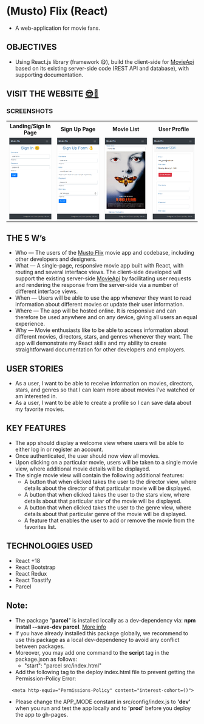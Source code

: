 # (Musto) Flix (React)

- A web-application for movie fans.

## OBJECTIVES

- Using React.js library (framework 😋), build the client-side for [MovieApi](https://github.com/mustafa-sarshar/movie-api) based on its existing server-side code (REST API and database), with supporting documentation.

## VISIT THE WEBSITE [😎🔗](https://mustafa-sarshar.github.io/musto-flix-react/)

### SCREENSHOTS

<table width="100%"  style="overflow:auto">
  <tr>
    <th width="25%" style="text-align:center;">Landing/Sign In Page</th>
    <th width="25%" style="text-align:center;">Sign Up Page</th>
    <th width="25%" style="text-align:center;">Movie List</th>
    <th width="25%" style="text-align:center;">User Profile</th>
  </tr>
  <tr>
    <td width="25%"><img src="https://github.com/mustafa-sarshar/musto-flix-react/blob/main/docs/assets/img/musto-flix-react-1.png?raw=true"/></td>
    <td width="25%"><img src="https://github.com/mustafa-sarshar/musto-flix-react/blob/main/docs/assets/img/musto-flix-react-2.png?raw=true"/></td>
    <td width="25%"><img src="https://github.com/mustafa-sarshar/musto-flix-react/blob/main/docs/assets/img/musto-flix-react-3.png?raw=true"/></td>
    <td width="25%"><img src="https://github.com/mustafa-sarshar/musto-flix-react/blob/main/docs/assets/img/musto-flix-react-4.png?raw=true"/></td>
  </tr>
</table>

## THE 5 W’s

- Who — The users of the [Musto Flix](https://mustafa-sarshar.github.io/musto-flix-react/) movie app and codebase, including other developers and designers.
- What — A single-page, responsive movie app built with React, with routing and several interface views. The client-side developed will support the existing server-side [MovieApi](https://github.com/mustafa-sarshar/movie-api) by facilitating user requests and rendering the response from the server-side via a number of different interface views.
- When — Users will be able to use the app whenever they want to read information about different movies or update their user information.
- Where — The app will be hosted online. It is responsive and can therefore be used anywhere and on any device, giving all users an equal experience.
- Why — Movie enthusiasts like to be able to access information about different movies, directors, stars, and genres whenever they want. The app will demonstrate my React skills and my ability to create straightforward documentation for other developers and employers.

## USER STORIES

- As a user, I want to be able to receive information on movies, directors, stars, and genres so that I can learn more about movies I’ve watched or am interested in.
- As a user, I want to be able to create a profile so I can save data about my favorite movies.

## KEY FEATURES

- The app should display a welcome view where users will be able to either log in or register an account.
- Once authenticated, the user should now view all movies.
- Upon clicking on a particular movie, users will be taken to a single movie view, where additional movie details will be displayed.
- The single movie view will contain the following additional features:
  - A button that when clicked takes the user to the ​director view​, where details about the director of that particular movie will be displayed.
  - A button that when clicked takes the user to the stars view​, where details about that particular star of the movie will be displayed.
  - A button that when clicked takes the user to the ​genre view​, where details about that particular genre of the movie will be displayed.
  - A feature that enables the user to add or remove the movie from the favorites list.

## TECHNOLOGIES USED

- React +18
- React Bootstrap
- React Redux
- React Toastify
- Parcel

## Note:

- The package "**parcel**" is installed locally as a dev-dependency via: **npm install --save-dev parcel**. [More info](https://parceljs.org/)
- If you have already installed this package globally, we recommend to use this package as a local dev-dependency to avoid any conflict between packages.
- Moreover, you may add one command to the **script** tag in the package.json as follows:
  - "start": "parcel src/index.html"
- Add the following tag to the deploy index.html file to prevent getting the Permission-Policy Error:

```
  <meta http-equiv="Permissions-Policy" content="interest-cohort=()">
```

- Please change the APP_MODE constant in src/config/index.js to **'dev'** when you run and test the app locally and to **'prod'** before you deploy the app to gh-pages.
